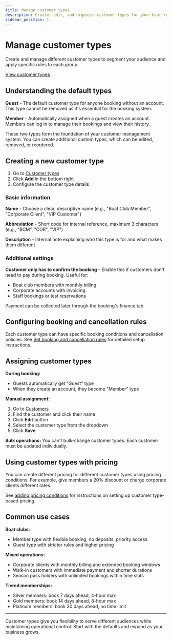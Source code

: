 ```yaml
---
title: Manage customer types
description: Create, edit, and organize customer types for your boat rental business
sidebar_position: 1
---
```


# Manage customer types

Create and manage different customer types to segment your audience and apply specific rules to each group.

<div class="button-container">
  <a href="https://dashboard.letsbook.app/customer-types" class="button button--primary" target="_blank" rel="noopener noreferrer">View customer types</a>
</div>

## Understanding the default types

**Guest** - The default customer type for anyone booking without an account. This type cannot be removed as it's essential for the booking system.

**Member** - Automatically assigned when a guest creates an account. Members can log in to manage their bookings and view their history.

These two types form the foundation of your customer management system. You can create additional custom types, which can be edited, removed, or reordered.

## Creating a new customer type

1. Go to [Customer types](https://dashboard.letsbook.app/customer-types)
2. Click **Add** in the bottom right
3. Configure the customer type details

### Basic information

**Name** - Choose a clear, descriptive name (e.g., "Boat Club Member", "Corporate Client", "VIP Customer")

**Abbreviation** - Short code for internal reference, maximum 3 characters (e.g., "BCM", "COR", "VIP")

**Description** - Internal note explaining who this type is for and what makes them different

### Additional settings

**Customer only has to confirm the booking** - Enable this if customers don't need to pay during booking. Useful for:

- Boat club members with monthly billing
- Corporate accounts with invoicing
- Staff bookings or test reservations

Payment can be collected later through the booking's finance tab.

## Configuring booking and cancellation rules

Each customer type can have specific booking conditions and cancellation policies. See [Set booking and cancellation rules](booking-cancellation-rules) for detailed setup instructions.

## Assigning customer types

**During booking:**

- Guests automatically get "Guest" type
- When they create an account, they become "Member" type

**Manual assignment:**

1. Go to [Customers](https://dashboard.letsbook.app/customers)
2. Find the customer and click their name
3. Click **Edit** button
4. Select the customer type from the dropdown
5. Click **Save**

**Bulk operations:**
You can't bulk-change customer types. Each customer must be updated individually.

## Using customer types with pricing

You can create different pricing for different customer types using pricing conditions. For example, give members a 20% discount or charge corporate clients different rates.

See [adding pricing conditions](../rental-setups/pricing/flexible-pricing#adding-pricing-conditions) for instructions on setting up customer type-based pricing.

## Common use cases

**Boat clubs:**

- Member type with flexible booking, no deposits, priority access
- Guest type with stricter rules and higher pricing

**Mixed operations:**

- Corporate clients with monthly billing and extended booking windows
- Walk-in customers with immediate payment and shorter durations
- Season pass holders with unlimited bookings within time slots

**Tiered memberships:**

- Silver members: book 7 days ahead, 4-hour max
- Gold members: book 14 days ahead, 8-hour max
- Platinum members: book 30 days ahead, no time limit

---

Customer types give you flexibility to serve different audiences while maintaining operational control. Start with the defaults and expand as your business grows.
